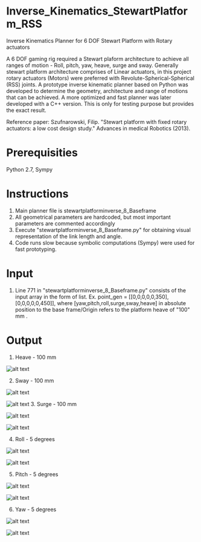 # Inverse_Kinematics_StewartPlatform_RSS
 Inverse Kinematics Planner for 6 DOF Stewart Platform with Rotary actuators
 
 A 6 DOF gaming rig required a Stewart plaform architecture to achieve all ranges of motion - Roll, pitch, yaw, heave, surge and sway.
 Generally stewart platform architecture comprises of Linear actuators, in this project rotary actuators (Motors) were preferred with Revolute-Spherical-Spherical (RSS) joints. A prototype inverse kinematic planner based on Python was developed to determine the geometry, architecture and range of motions that can be achieved. A more optimized and fast planner was later developed with a C++ version. This is only for testing purpose but provides the exact result.
 
 Reference paper: Szufnarowski, Filip. "Stewart platform with fixed rotary actuators: a low cost design study." Advances in medical Robotics (2013).
 
 # Prerequisities
 
 Python 2.7, Sympy
 
 # Instructions
 
 1. Main planner file is stewartplatforminverse_8_Baseframe
 2. All geometrical parameters are hardcoded, but most important parameters are commented accordingly
 3. Execute "stewartplatforminverse_8_Baseframe.py" for obtaining visual representation of the link length and angle.
 4. Code runs slow because symbolic computations (Sympy) were used for fast prototyping. 
 
 # Input 
 
 1. Line 771 in "stewartplatforminverse_8_Baseframe.py" consists of the input array in the form of list.
 Ex. point_gen = [[0,0,0,0,0,350],[0,0,0,0,0,450]], where [yaw,pitch,roll,surge,sway,heave] in absolute position to the base frame/Origin refers to the platform heave of "100" mm .
 
 # Output
 
 1. Heave - 100 mm 
 
 ![alt text](https://github.com/KeerthiSagarSN/Inverse_Kinematics_StewartPlatform_RSS/blob/master/heave_100mm.png)
 
 2. Sway - 100 mm
 
 ![alt text](https://github.com/KeerthiSagarSN/Inverse_Kinematics_StewartPlatform_RSS/blob/master/sway_100mm_img1.png)
 
 ![alt text](https://github.com/KeerthiSagarSN/Inverse_Kinematics_StewartPlatform_RSS/blob/master/sway_100mm_img2.png)
 3. Surge - 100 mm
 
  ![alt text](https://github.com/KeerthiSagarSN/Inverse_Kinematics_StewartPlatform_RSS/blob/master/surge_100mm_img1.png)
 
 ![alt text](https://github.com/KeerthiSagarSN/Inverse_Kinematics_StewartPlatform_RSS/blob/master/surge_100mm_img2.png)
 
 4. Roll - 5 degrees
 
 ![alt text](https://github.com/KeerthiSagarSN/Inverse_Kinematics_StewartPlatform_RSS/blob/master/Roll_5deg_img1.png)
 
 ![alt text](https://github.com/KeerthiSagarSN/Inverse_Kinematics_StewartPlatform_RSS/blob/master/Roll_5deg_img2.png)
 
 5. Pitch - 5 degrees
 
 ![alt text](https://github.com/KeerthiSagarSN/Inverse_Kinematics_StewartPlatform_RSS/blob/master/Pitch_5deg_img1.png)
 
 ![alt text](https://github.com/KeerthiSagarSN/Inverse_Kinematics_StewartPlatform_RSS/blob/master/Pitch_5deg_img2.png)
 
 6. Yaw - 5 degrees
 
 ![alt text](https://github.com/KeerthiSagarSN/Inverse_Kinematics_StewartPlatform_RSS/blob/master/Yaw_5deg_img1.png)
 
 ![alt text](https://github.com/KeerthiSagarSN/Inverse_Kinematics_StewartPlatform_RSS/blob/master/Yaw_5deg_img2.png)
 
 
